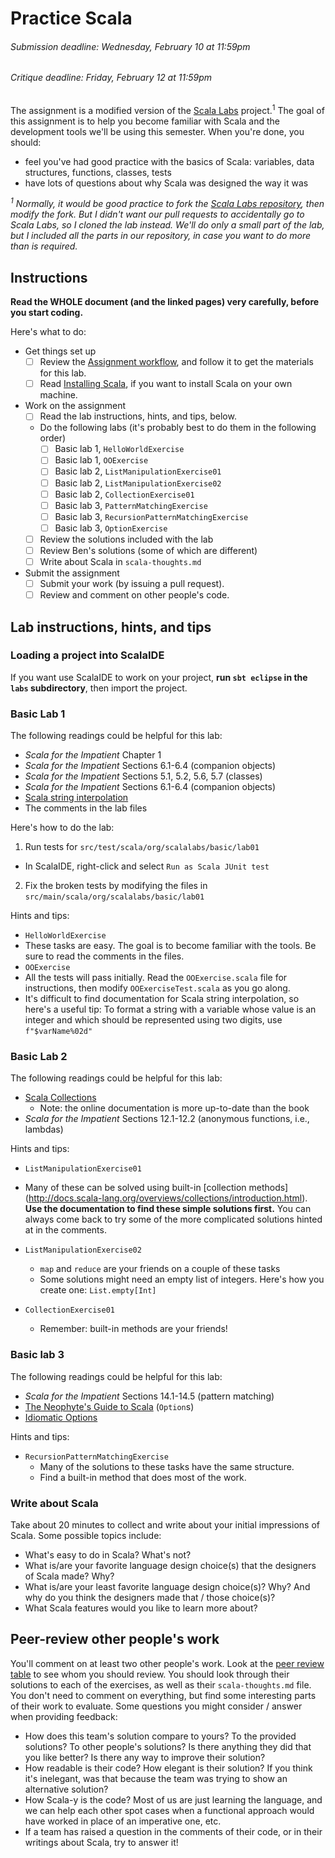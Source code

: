 # Practice Scala
###### _Submission deadline: Wednesday, February 10 at 11:59pm_
###### _Critique deadline: Friday, February 12 at 11:59pm_

The assignment is a modified version of the
[Scala Labs](http://scala-labs.github.io/) project.<sup>1</sup> The goal of this
assignment is to help you become familiar with Scala and the development tools
we'll be using this semester. When you're done, you should: 

  - feel you've had good practice with the basics of Scala: variables, data
  structures, functions, classes, tests
  - have lots of questions about why Scala was designed the way it was

*<sup>1</sup> Normally, it would be good practice to fork the 
[Scala Labs repository](https://github.com/scala-labs/scala-labs/), then modify
the fork. But I didn't want our pull requests to accidentally go to Scala Labs,
so I cloned the lab instead. We'll do only a small part of the lab, but I
included all the parts in our repository, in case you want to do more than is
required.*

## Instructions
**Read the WHOLE document (and the linked pages) very carefully, before you
start coding.**

Here's what to do:

- Get things set up
  - [ ] Review the [Assignment workflow](https://github.com/hmc-cs111-spring2016/hmc-cs111-spring2016.github.io/wiki/Assignment-HOWTO#connect-local), and follow it to get the materials for this lab.
  - [ ] Read [Installing Scala](https://github.com/hmc-cs111-spring2016/hmc-cs111-spring2016.github.io/wiki/Installing-Scala), if you want to install Scala on your own machine.

- Work on the assignment
  - [ ] Read the lab instructions, hints, and tips, below.
  - Do the following labs (it's probably best to do them in the following order)
     - [ ] Basic lab 1, `HelloWorldExercise`
     - [ ] Basic lab 1, `OOExercise`
     - [ ] Basic lab 2, `ListManipulationExercise01`
     - [ ] Basic lab 2, `ListManipulationExercise02`
     - [ ] Basic lab 2, `CollectionExercise01`
     - [ ] Basic lab 3, `PatternMatchingExercise`
     - [ ] Basic lab 3, `RecursionPatternMatchingExercise`
     - [ ] Basic lab 3, `OptionExercise`
  - [ ] Review the solutions included with the lab
  - [ ] Review Ben's solutions (some of which are different)
  - [ ] Write about Scala in `scala-thoughts.md`

- Submit the assignment 
  - [ ] Submit your work (by issuing a pull request).
  - [ ] Review and comment on other people's code. 

## Lab instructions, hints, and tips

### Loading a project into ScalaIDE
If you want use ScalaIDE to work on your project, **run `sbt eclipse` in the `labs` subdirectory**, then import the project.

### Basic Lab 1

The following readings could be helpful for this lab:

-   *Scala for the Impatient* Chapter 1
-   *Scala for the Impatient* Sections 6.1-6.4 (companion objects)
-   *Scala for the Impatient* Sections 5.1, 5.2, 5.6, 5.7 (classes)
-   *Scala for the Impatient* Sections 6.1-6.4 (companion objects)
-   [Scala string interpolation](http://docs.scala-lang.org/overviews/core/string-interpolation.html)
-   The comments in the lab files

Here's how to do the lab:

1.  Run tests for `src/test/scala/org/scalalabs/basic/lab01`
  -   In ScalaIDE, right-click and select `Run as Scala JUnit test`

2.  Fix the broken tests by modifying the files in `src/main/scala/org/scalalabs/basic/lab01`

Hints and tips:

-   `HelloWorldExercise`
  -   These tasks are easy. The goal is to become familiar with the tools. Be sure to read the comments in the files.
-   `OOExercise`
  -   All the tests will pass initially. Read the `OOExercise.scala` file for instructions, then modify `OOExerciseTest.scala` as you go along.
  - It's difficult to find documentation for Scala string interpolation, so
  here's a useful tip: To format a string with a variable whose value is an
  integer and which should be represented using two digits, use `f"$varName%02d"`

### Basic Lab 2

The following readings could be helpful for this lab:

-   [Scala Collections](http://docs.scala-lang.org/overviews/collections/introduction.html)
    -   Note: the online documentation is more up-to-date than the book
-   *Scala for the Impatient* Sections 12.1-12.2 (anonymous functions, i.e., lambdas)

Hints and tips:

-  `ListManipulationExercise01`
  -   Many of these can be solved using built-in [collection methods]
  (http://docs.scala-lang.org/overviews/collections/introduction.html). **Use
  the documentation to find these simple solutions first.** You can always come back to try some of the more complicated solutions hinted at in the comments.

- `ListManipulationExercise02`
  -   `map` and `reduce` are your friends on a couple of these tasks
  -   Some solutions might need an empty list of integers. Here's how you create one: `List.empty[Int]`

- `CollectionExercise01`
  -   Remember: built-in methods are your friends!

### Basic lab 3

The following readings could be helpful for this lab:

-   *Scala for the Impatient* Sections 14.1-14.5 (pattern matching)
-   [The Neophyte's Guide to Scala](http://danielwestheide.com/blog/2012/12/19/the-neophytes-guide-to-scala-part-5-the-option-type.html) (`Option`s)
-   [Idiomatic Options](http://blog.originate.com/blog/2014/06/15/idiomatic-scala-your-options-do-not-match/)

Hints and tips:

- `RecursionPatternMatchingExercise`
  - Many of the solutions to these tasks have the same structure.
  - Find a built-in method that does most of the work.

### Write about Scala
Take about 20 minutes to collect and write about your initial impressions of
Scala. Some possible topics include: 

  - What's easy to do in Scala? What's not?
  - What is/are your favorite language design choice(s) that the designers of Scala 
  made? Why?
  - What is/are your least favorite language design choice(s)? Why? And why do
  you think the designers made that / those choice(s)?
  - What Scala features would you like to learn more about?

## Peer-review other people's work
You'll comment on at least two other people's work. Look at the 
[peer review table](https://github.com/hmc-cs111-spring2016/practice-scala/wiki/Peer-review) 
to see whom you should review. You should look through their
solutions to each of the exercises, as well as their `scala-thoughts.md` file.
You don't need to comment on everything, but find some interesting parts of
their work to evaluate. Some questions you might consider / answer when 
providing feedback:

  - How does this team's solution compare to yours? To the provided solutions?
  To other people's solutions? Is there anything they did that you like better?
  Is there any way to improve their solution?
  - How readable is their code? How elegant is their solution? If you think it's
  inelegant, was that because the team was trying to show an alternative
  solution?
  - How Scala-y is the code? Most of us are just learning the language, and we
  can help each other spot cases when a functional approach would have worked in
  place of an imperative one, etc.
  - If a team has raised a question in the comments of their code, or in their
  writings about Scala, try to answer it!
